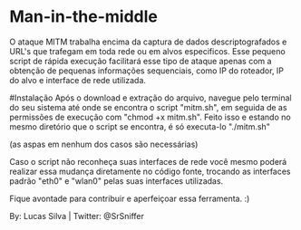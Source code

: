 # Man-in-the-middle
O ataque MITM trabalha encima da captura de dados descriptografados e URL's que trafegam em toda
rede ou em alvos especificos.
Esse pequeno script de rápida execução facilitará esse tipo de ataque apenas com a obtenção de 
pequenas informações sequenciais, como IP do roteador, IP do alvo e interface de rede utilizada.

#Instalação
Após o download e extração do arquivo, navegue pelo terminal do seu sistema até onde se encontra o script "mitm.sh",
em seguida de as permissões de execução com "chmod +x mitm.sh".
Feito isso e estando no mesmo diretório que o script se encontra, é só executa-lo "./mitm.sh"

(as aspas em nenhum dos casos são necessárias)

Caso o script não reconheça suas interfaces de rede você mesmo poderá realizar essa mudança diretamente
no código fonte, trocando as interfaces padrão "eth0" e "wlan0" pelas suas interfaces utilizadas.


Fique avontade para contribuir e aperfeiçoar essa ferramenta. :)

By: Lucas Silva | Twitter: @SrSniffer
